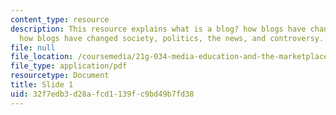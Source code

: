 ```yaml
---
content_type: resource
description: This resource explains what is a blog? how blogs have changed the internet,
  how blogs have changed society, politics, the news, and controversy.
file: null
file_location: /coursemedia/21g-034-media-education-and-the-marketplace-fall-2005/32f7edb3d28afcd1139fc9bd49b7fd38_MIT21G_034F05_blogs.pdf
file_type: application/pdf
resourcetype: Document
title: Slide 1
uid: 32f7edb3-d28a-fcd1-139f-c9bd49b7fd38
---
```

